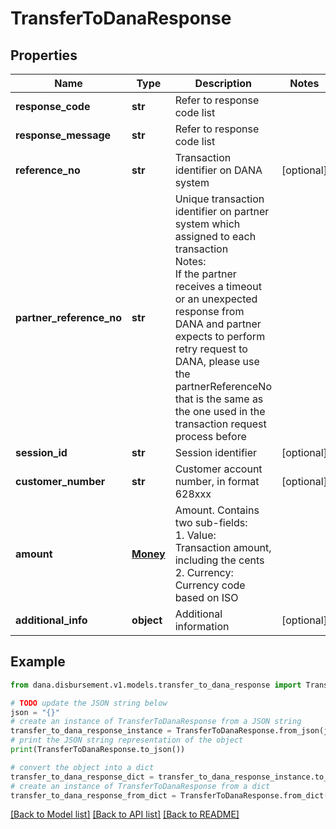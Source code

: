 # TransferToDanaResponse


## Properties

Name | Type | Description | Notes
------------ | ------------- | ------------- | -------------
**response_code** | **str** | Refer to response code list | 
**response_message** | **str** | Refer to response code list | 
**reference_no** | **str** | Transaction identifier on DANA system | [optional] 
**partner_reference_no** | **str** | Unique transaction identifier on partner system which assigned to each transaction<br /> Notes:<br /> If the partner receives a timeout or an unexpected response from DANA and partner expects to perform retry request to DANA, please use the partnerReferenceNo that is the same as the one used in the transaction request process before  | 
**session_id** | **str** | Session identifier | [optional] 
**customer_number** | **str** | Customer account number, in format 628xxx | [optional] 
**amount** | [**Money**](Money.md) | Amount. Contains two sub-fields:<br /> 1. Value: Transaction amount, including the cents<br /> 2. Currency: Currency code based on ISO  | 
**additional_info** | **object** | Additional information | [optional] 

## Example

```python
from dana.disbursement.v1.models.transfer_to_dana_response import TransferToDanaResponse

# TODO update the JSON string below
json = "{}"
# create an instance of TransferToDanaResponse from a JSON string
transfer_to_dana_response_instance = TransferToDanaResponse.from_json(json)
# print the JSON string representation of the object
print(TransferToDanaResponse.to_json())

# convert the object into a dict
transfer_to_dana_response_dict = transfer_to_dana_response_instance.to_dict()
# create an instance of TransferToDanaResponse from a dict
transfer_to_dana_response_from_dict = TransferToDanaResponse.from_dict(transfer_to_dana_response_dict)
```
[[Back to Model list]](../README.md#documentation-for-models) [[Back to API list]](../README.md#documentation-for-api-endpoints) [[Back to README]](../README.md)


